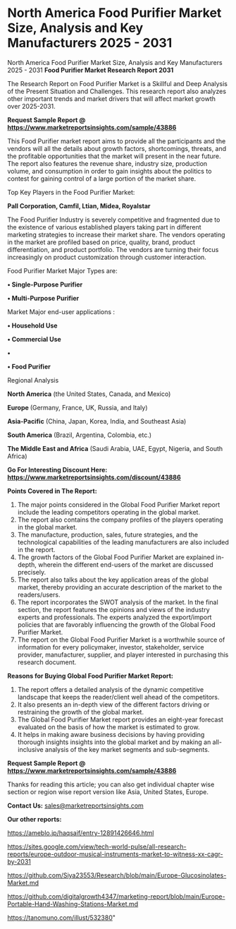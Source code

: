 # North America Food Purifier Market Size, Analysis and Key Manufacturers 2025 - 2031
North America Food Purifier Market Size, Analysis and Key Manufacturers 2025 - 2031
<strong>Food Purifier Market Research Report 2031</strong>

The Research Report on Food Purifier Market is a Skillful and Deep Analysis of the Present Situation and Challenges. This research report also analyzes other important trends and market drivers that will affect market growth over 2025-2031.

<strong>Request Sample Report @ <a href=https://www.marketreportsinsights.com/sample/43886>https://www.marketreportsinsights.com/sample/43886</a></strong>

This Food Purifier market report aims to provide all the participants and the vendors will all the details about growth factors, shortcomings, threats, and the profitable opportunities that the market will present in the near future. The report also features the revenue share, industry size, production volume, and consumption in order to gain insights about the politics to contest for gaining control of a large portion of the market share.

Top Key Players in the Food Purifier Market:

<strong>Pall Corporation, Camfil, Ltian, Midea, Royalstar</strong>

The Food Purifier Industry is severely competitive and fragmented due to the existence of various established players taking part in different marketing strategies to increase their market share. The vendors operating in the market are profiled based on price, quality, brand, product differentiation, and product portfolio. The vendors are turning their focus increasingly on product customization through customer interaction.

Food Purifier Market Major Types are:

<strong>•  Single-Purpose Purifier

•  Multi-Purpose Purifier</strong>

Market Major end-user applications :

<strong>•  Household Use

•  Commercial Use

•  

•  Food Purifier</strong>

Regional Analysis

</u><strong><b>North America</b></strong> (the United States, Canada, and Mexico)

<strong><b>Europe </b></strong>(Germany, France, UK, Russia, and Italy)

<strong><b>Asia-Pacific</b></strong> (China, Japan, Korea, India, and Southeast Asia)

<strong><b>South America</b></strong> (Brazil, Argentina, Colombia, etc.)

<strong><b>The Middle East and Africa</b></strong> (Saudi Arabia, UAE, Egypt, Nigeria, and South Africa)

<strong>Go For Interesting Discount Here: <a href=https://www.marketreportsinsights.com/discount/43886>https://www.marketreportsinsights.com/discount/43886</a></strong>

<strong>Points Covered in The Report:</strong>
<ol>
  <li>The major points considered in the Global Food Purifier Market report include the leading competitors operating in the global market.</li>
  <li>The report also contains the company profiles of the players operating in the global market.</li>
  <li>The manufacture, production, sales, future strategies, and the technological capabilities of the leading manufacturers are also included in the report.</li>
  <li>The growth factors of the Global Food Purifier Market are explained in-depth, wherein the different end-users of the market are discussed precisely.</li>
  <li>The report also talks about the key application areas of the global market, thereby providing an accurate description of the market to the readers/users.</li>
  <li>The report incorporates the SWOT analysis of the market. In the final section, the report features the opinions and views of the industry experts and professionals. The experts analyzed the export/import policies that are favorably influencing the growth of the Global Food Purifier Market.</li>
  <li>The report on the Global Food Purifier Market is a worthwhile source of information for every policymaker, investor, stakeholder, service provider, manufacturer, supplier, and player interested in purchasing this research document.</li>
</ol>
<strong>Reasons for Buying Global Food Purifier Market Report:</strong>

<ol>
  <li>The report offers a detailed analysis of the dynamic competitive landscape that keeps the reader/client well ahead of the competitors.</li>
  <li>It also presents an in-depth view of the different factors driving or restraining the growth of the global market.</li>
  <li>The Global Food Purifier Market report provides an eight-year forecast evaluated on the basis of how the market is estimated to grow.</li>
  <li>It helps in making aware business decisions by having providing thorough insights insights into the global market and by making an all-inclusive analysis of the key market segments and sub-segments.</li>
</ol>
<strong>Request Sample Report @ <a href=https://www.marketreportsinsights.com/sample/43886>https://www.marketreportsinsights.com/sample/43886</a></strong>


Thanks for reading this article; you can also get individual chapter wise section or region wise report version like Asia, United States, Europe.

<strong>Contact Us:</strong>
sales@marketreportsinsights.com

<strong>Our other reports:</strong>

<a href=https://ameblo.jp/haqsaif/entry-12891426646.html>https://ameblo.jp/haqsaif/entry-12891426646.html</a>

<a href=https://sites.google.com/view/tech-world-pulse/all-research-reports/europe-outdoor-musical-instruments-market-to-witness-xx-cagr-by-2031>https://sites.google.com/view/tech-world-pulse/all-research-reports/europe-outdoor-musical-instruments-market-to-witness-xx-cagr-by-2031</a>

<a href=https://github.com/Siya23553/Research/blob/main/Europe-Glucosinolates-Market.md>https://github.com/Siya23553/Research/blob/main/Europe-Glucosinolates-Market.md</a>

<a href=https://github.com/digitalgrowth4347/marketing-report/blob/main/Europe-Portable-Hand-Washing-Stations-Market.md>https://github.com/digitalgrowth4347/marketing-report/blob/main/Europe-Portable-Hand-Washing-Stations-Market.md</a>

<a href=https://tanomuno.com/illust/532380>https://tanomuno.com/illust/532380</a>"
